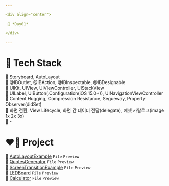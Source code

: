 ```yaml
---

<div align="center">

 💚 *Day01*

</div>

---
```


# 🤖 Tech Stack
🍏 Storyboard, AutoLayout  
🍏 @IBOutlet, @IBAction, @IBInspectable, @IBDesignable  
🍏 UIKit, UIView, UIViewController, UIStackView  
🍏 UILabel, UIButton(.Configuration(iOS 15.0+)), UINavigationViewController  
🍏 Content Hugging, Compression Resistance, Segueway, Property Observer(didSet)  
🍏 화면 전환, View Lifecycle, 화면 간 데이터 전달(delegate), 에셋 카탈로그(image 1x 2x 3x)  
🍎 -  

# ❤️‍🔥 Project
📂 [AutoLayoutExample](https://github.com/DCherish/iOS_N_Swift/tree/main/Day01/AutoLayoutExample) `File` `Preview`  
📁 [QuotesGenerator](https://github.com/DCherish/iOS_N_Swift/tree/main/Day01/QuotesGenerator) `File` `Preview`  
📁 [ScreenTransitionExample](https://github.com/DCherish/iOS_N_Swift/tree/main/Day01/ScreenTransitionExample) `File` `Preview`  
📁 [LEDBoard](https://github.com/DCherish/iOS_N_Swift/tree/main/Day01/LEDBoard) `File` `Preview`  
📁 [Calculator](https://github.com/DCherish/iOS_N_Swift/tree/main/Day01/Calculator) `File` `Preview`  